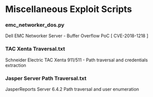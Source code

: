 # Miscellaneous Exploit Scripts

### emc_networker_dos.py
Dell EMC Networker Server - Buffer Overflow PoC \[ CVE-2018-1218 \]
### TAC Xenta Traversal.txt
Schneider Electric TAC Xenta 911/511 - Path traversal and credentials extraction
### Jasper Server Path Traversal.txt
JasperReports Server 6.4.2 Path traversal and user enumeration
